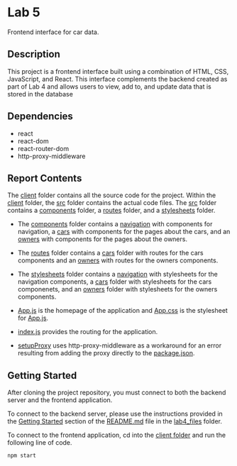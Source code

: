 # Lab 5

Frontend interface for car data.

## Description

This project is a frontend interface built using a combination of HTML, CSS, JavaScript, and React. This interface complements the backend created as part of Lab 4 and allows users to view, add to, and update data that is stored in the database

## Dependencies

* react
* react-dom
* react-router-dom
* http-proxy-middleware

## Report Contents

The [client](./client/) folder contains all the source code for the project. Within the [client](./client/) folder, the [src](./client/src/) folder contains the actual code files. The [src](./client/src/) folder contains a [components](./client/src/components/) folder, a [routes](./client/src/routes/) folder, and a [stylesheets](./client/src/stylesheets/) folder.

* The [components](./client/src/components/) folder contains a [navigation](./client/src/components/navigation/) with components for navigation, a [cars](./client/src/components/cars/) with components for  the pages about the cars, and an [owners](./client/src/components/owners/) with components for the pages about the owners. 

* The [routes](./client/src/routes/) folder contains a [cars](./client/src/routes/cars/) folder with routes for the cars components and an [owners](./client/src/routes/owners/) with routes for the owners components. 

* The [stylesheets](./client/src/stylesheets/) folder contains a [navigation](./client/src/stylesheets/navigation/) with stylesheets for the navigation components, a [cars](./client/src/stylesheets/cars/) folder with stylesheets for the cars componenets, and an [owners](./client/src/stylesheets/owners/) folder with stylesheets for the owners components. 

* [App.js](./client/src/App.js) is the homepage of the application and [App.css](./client/src/App.css) is the stylesheet for [App.js](./client/src/App.js).

* [index.js](./client/src/index.js) provides the routing for the application. 

* [setupProxy](./client/src/setupProxy.js) uses http-proxy-middleware as a workaround for an error resulting from adding the proxy directly to the [package.json](./client/package.json).

## Getting Started

After cloning the project repository, you must connect to both the backend server and the frontend application. 

To connect to the backend server, please use the instructions provided in the [Getting Started](https://github.com/AdinaScheinfeld/CISC3140/tree/main/lab4_files#getting-started) section of the [README.md](../lab4_files/README.md) file in the [lab4_files](../lab4_files/) folder.

To connect to the frontend application, cd into the [client folder](./client/) and run the following line of code.

```
npm start
```